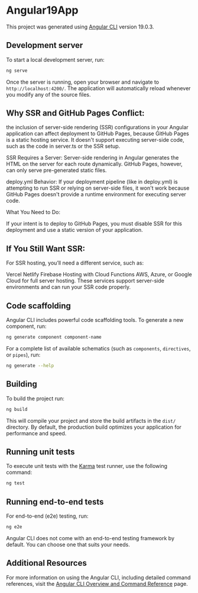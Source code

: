 # Angular19App

This project was generated using [Angular CLI](https://github.com/angular/angular-cli) version 19.0.3.

## Development server

To start a local development server, run:

```bash
ng serve
```

Once the server is running, open your browser and navigate to `http://localhost:4200/`. The application will automatically reload whenever you modify any of the source files.

## Why SSR and GitHub Pages Conflict:

the inclusion of server-side rendering (SSR) configurations in your Angular application can affect deployment to GitHub Pages, because GitHub Pages is a static hosting service. It doesn't support executing server-side code, such as the code in server.ts or the SSR setup.

SSR Requires a Server: Server-side rendering in Angular generates the HTML on the server for each route dynamically. GitHub Pages, however, can only serve pre-generated static files.


deploy.yml Behavior: If your deployment pipeline (like in deploy.yml) is attempting to run SSR or relying on server-side files, it won't work because GitHub Pages doesn't provide a runtime environment for executing server code.

What You Need to Do:

If your intent is to deploy to GitHub Pages, you must disable SSR for this deployment and use a static version of your application.

## If You Still Want SSR:
For SSR hosting, you’ll need a different service, such as:

Vercel
Netlify
Firebase Hosting with Cloud Functions
AWS, Azure, or Google Cloud for full server hosting.
These services support server-side environments and can run your SSR code properly.

## Code scaffolding

Angular CLI includes powerful code scaffolding tools. To generate a new component, run:

```bash
ng generate component component-name
```

For a complete list of available schematics (such as `components`, `directives`, or `pipes`), run:

```bash
ng generate --help
```

## Building

To build the project run:

```bash
ng build
```

This will compile your project and store the build artifacts in the `dist/` directory. By default, the production build optimizes your application for performance and speed.

## Running unit tests

To execute unit tests with the [Karma](https://karma-runner.github.io) test runner, use the following command:

```bash
ng test
```

## Running end-to-end tests

For end-to-end (e2e) testing, run:

```bash
ng e2e
```

Angular CLI does not come with an end-to-end testing framework by default. You can choose one that suits your needs.

## Additional Resources

For more information on using the Angular CLI, including detailed command references, visit the [Angular CLI Overview and Command Reference](https://angular.dev/tools/cli) page.
